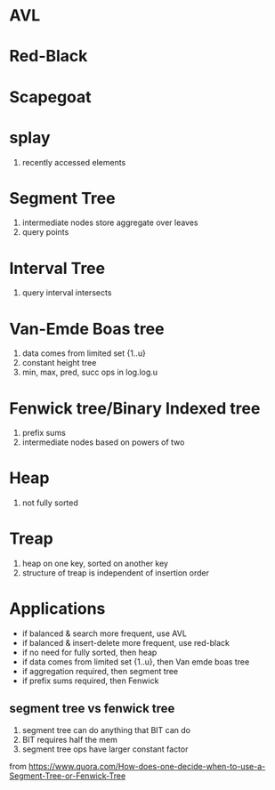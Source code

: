 
# AVL

# Red-Black

# Scapegoat

# splay
1. recently accessed elements

# Segment Tree
1. intermediate nodes store aggregate over leaves
2. query points

# Interval Tree
1. query interval intersects

# Van-Emde Boas tree
1. data comes from limited set {1..u}
2. constant height tree
3. min, max, pred, succ ops in log.log.u

# Fenwick tree/Binary Indexed tree
1. prefix sums 
2. intermediate nodes based on powers of two

# Heap
1. not fully sorted

# Treap
1. heap on one key, sorted on another key
2. structure of treap is independent of insertion order

# Applications

* if balanced & search more frequent, use AVL
* if balanced & insert-delete more frequent, use red-black
* if no need for fully sorted, then heap
* if data comes from limited set {1..u}, then Van emde boas tree
* if aggregation required, then segment tree 
* if prefix sums required, then Fenwick

## segment tree vs fenwick tree

1. segment tree can do anything that BIT can do 
2. BIT requires half the mem
3. segment tree ops have larger constant factor

from
https://www.quora.com/How-does-one-decide-when-to-use-a-Segment-Tree-or-Fenwick-Tree
